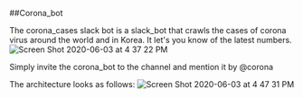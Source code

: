 ##Corona_bot

The corona_cases slack bot is a slack_bot that crawls the cases of corona virus around the world and in Korea.
It let's you know of the latest numbers.
![Screen Shot 2020-06-03 at 4 37 22 PM](https://user-images.githubusercontent.com/46665763/83609940-de941180-a5b9-11ea-9c4c-11ba306c8bb3.png)

Simply invite the corona_bot to the channel and mention it by @corona

The architecture looks as follows:
![Screen Shot 2020-06-03 at 4 47 31 PM](https://user-images.githubusercontent.com/46665763/83610093-02575780-a5ba-11ea-892c-08203eee2411.png)
